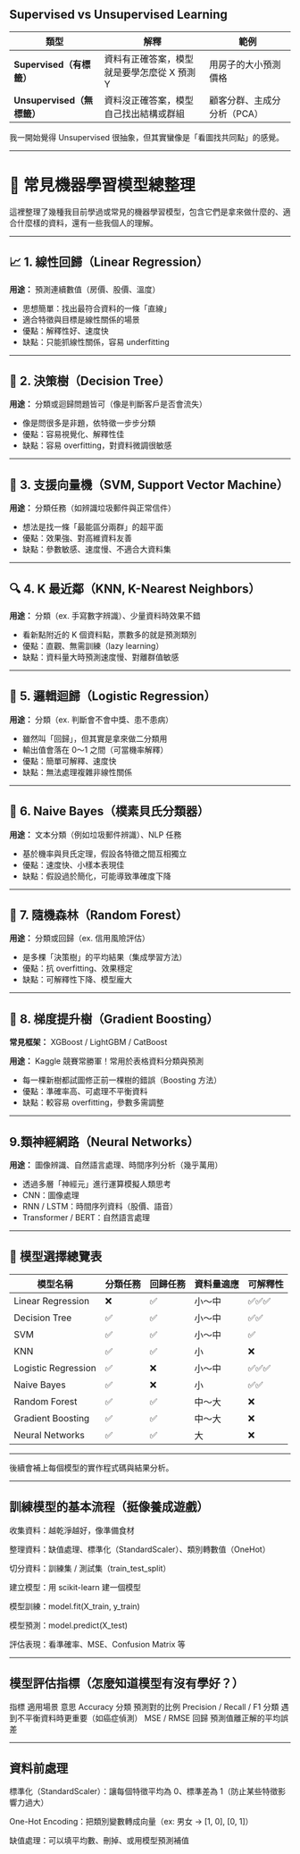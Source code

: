 
## Supervised vs Unsupervised Learning

| 類型 | 解釋 | 範例 |
|------|------|------|
| **Supervised（有標籤）** | 資料有正確答案，模型就是要學怎麼從 X 預測 Y | 用房子的大小預測價格 |
| **Unsupervised（無標籤）** | 資料沒正確答案，模型自己找出結構或群組 | 顧客分群、主成分分析（PCA） |

我一開始覺得 Unsupervised 很抽象，但其實蠻像是「看圖找共同點」的感覺。

---
# 🤖 常見機器學習模型總整理

這裡整理了幾種我目前學過或常見的機器學習模型，包含它們是拿來做什麼的、適合什麼樣的資料，還有一些我個人的理解。

---

## 📈 1. 線性回歸（Linear Regression）

**用途：** 預測連續數值（房價、股價、溫度）

- 思想簡單：找出最符合資料的一條「直線」  
- 適合特徵與目標是線性關係的場景
- 優點：解釋性好、速度快
- 缺點：只能抓線性關係，容易 underfitting

---

## 🌳 2. 決策樹（Decision Tree）

**用途：** 分類或迴歸問題皆可（像是判斷客戶是否會流失）

- 像是問很多是非題，依特徵一步步分類
- 優點：容易視覺化、解釋性佳
- 缺點：容易 overfitting，對資料微調很敏感

---

## 🧠 3. 支援向量機（SVM, Support Vector Machine）

**用途：** 分類任務（如辨識垃圾郵件與正常信件）

- 想法是找一條「最能區分兩群」的超平面
- 優點：效果強、對高維資料友善
- 缺點：參數敏感、速度慢、不適合大資料集

---

## 🔍 4. K 最近鄰（KNN, K-Nearest Neighbors）

**用途：** 分類（ex. 手寫數字辨識）、少量資料時效果不錯

- 看新點附近的 K 個資料點，票數多的就是預測類別
- 優點：直觀、無需訓練（lazy learning）
- 缺點：資料量大時預測速度慢、對離群值敏感

---

## 🧠 5. 邏輯迴歸（Logistic Regression）

**用途：** 分類（ex. 判斷會不會中獎、患不患病）

- 雖然叫「回歸」，但其實是拿來做二分類用
- 輸出值會落在 0～1 之間（可當機率解釋）
- 優點：簡單可解釋、速度快
- 缺點：無法處理複雜非線性關係

---

## 🧪 6. Naive Bayes（樸素貝氏分類器）

**用途：** 文本分類（例如垃圾郵件辨識）、NLP 任務

- 基於機率與貝氏定理，假設各特徵之間互相獨立
- 優點：速度快、小樣本表現佳
- 缺點：假設過於簡化，可能導致準確度下降

---

## 🧠 7. 隨機森林（Random Forest）

**用途：** 分類或回歸（ex. 信用風險評估）

- 是多棵「決策樹」的平均結果（集成學習方法）
- 優點：抗 overfitting、效果穩定
- 缺點：可解釋性下降、模型龐大

---

## 🚀 8. 梯度提升樹（Gradient Boosting）

**常見框架：** XGBoost / LightGBM / CatBoost

**用途：** Kaggle 競賽常勝軍！常用於表格資料分類與預測

- 每一棵新樹都試圖修正前一棵樹的錯誤（Boosting 方法）
- 優點：準確率高、可處理不平衡資料
- 缺點：較容易 overfitting，參數多需調整

---

## 9.類神經網路（Neural Networks）

**用途：** 圖像辨識、自然語言處理、時間序列分析（幾乎萬用）

- 透過多層「神經元」進行運算模擬人類思考
- CNN：圖像處理  
- RNN / LSTM：時間序列資料（股價、語音）  
- Transformer / BERT：自然語言處理

---

## 🧾 模型選擇總覽表

| 模型名稱 | 分類任務 | 回歸任務 | 資料量適應 | 可解釋性 |
|----------|-----------|-----------|------------|-----------|
| Linear Regression | ❌ | ✅ | 小～中 | ✅✅✅ |
| Decision Tree     | ✅ | ✅ | 小～中 | ✅✅ |
| SVM               | ✅ | ✅ | 小～中 | ✅ |
| KNN               | ✅ | ✅ | 小 | ❌ |
| Logistic Regression | ✅ | ❌ | 小～中 | ✅✅✅ |
| Naive Bayes       | ✅ | ❌ | 小 | ✅✅ |
| Random Forest     | ✅ | ✅ | 中～大 | ❌ |
| Gradient Boosting | ✅ | ✅ | 中～大 | ❌ |
| Neural Networks   | ✅ | ✅ | 大 | ❌ |

---
後續會補上每個模型的實作程式碼與結果分析。


---

## 訓練模型的基本流程（挺像養成遊戲）

收集資料：越乾淨越好，像準備食材

整理資料：缺值處理、標準化（StandardScaler）、類別轉數值（OneHot）

切分資料：訓練集 / 測試集（train_test_split）

建立模型：用 scikit-learn 建一個模型

模型訓練：model.fit(X_train, y_train)

模型預測：model.predict(X_test)

評估表現：看準確率、MSE、Confusion Matrix 等

---

## 模型評估指標（怎麼知道模型有沒有學好？）
指標	適用場景	意思
Accuracy	分類	預測對的比例
Precision / Recall / F1	分類	遇到不平衡資料時更重要（如癌症偵測）
MSE / RMSE	回歸	預測值離正解的平均誤差

---

## 資料前處理

標準化（StandardScaler）：讓每個特徵平均為 0、標準差為 1（防止某些特徵影響力過大）

One-Hot Encoding：把類別變數轉成向量（ex: 男女 → [1, 0], [0, 1]）

缺值處理：可以填平均數、刪掉、或用模型預測補值
